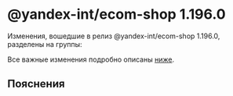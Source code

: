 # @yandex-int/ecom-shop 1.196.0

<!-- ЧЕЛОВЕЧЕСКОЕ ВСТУПЛЕНИЕ -->

Изменения, вошедшие в релиз @yandex-int/ecom-shop 1.196.0, разделены на группы:

Все важные изменения подробно описаны [ниже](#Пояснения).

## Пояснения

